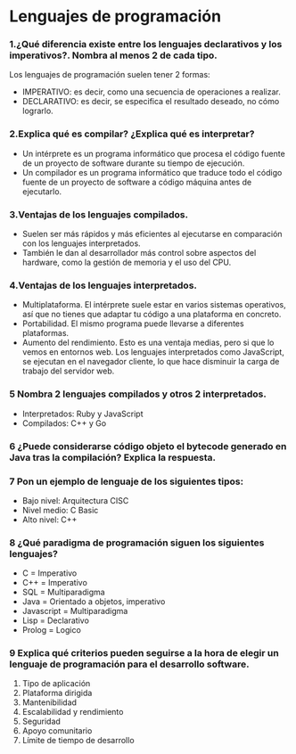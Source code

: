  # Lenguajes de programación
 ### 1.¿Qué diferencia existe entre los lenguajes declarativos y los imperativos?. Nombra al menos 2 de cada tipo.
Los lenguajes de programación suelen tener 2 formas:

  - IMPERATIVO: es decir, como una secuencia de operaciones a realizar.
  - DECLARATIVO: es decir, se especifica el resultado deseado, no cómo lograrlo.


 ### 2.Explica qué es compilar? ¿Explica qué es interpretar?
- Un intérprete es un programa informático que procesa el código fuente de un proyecto de software durante su tiempo de ejecución.
- Un compilador es un programa informático que traduce todo el código fuente de un proyecto de software a código máquina antes de ejecutarlo. 


 ### 3.Ventajas de los lenguajes compilados.
 - Suelen ser más rápidos y más eficientes al ejecutarse en comparación con los lenguajes interpretados. 
 - También le dan al desarrollador más control sobre aspectos del hardware, como la gestión de memoria y el uso del CPU.


 ### 4.Ventajas de los lenguajes interpretados.
 - Multiplataforma. El intérprete suele estar en varios sistemas operativos, así que no tienes que adaptar tu código a una plataforma en concreto.
 - Portabilidad. El mismo programa puede llevarse a diferentes plataformas.
 - Aumento del rendimiento. Esto es una ventaja medias, pero si que lo vemos en entornos web. Los lenguajes interpretados como JavaScript, se ejecutan en el navegador cliente, lo que hace disminuir la carga de trabajo del servidor web.
 
 
 ### 5 Nombra 2 lenguajes compilados y otros 2 interpretados.
- Interpretados: Ruby y JavaScript
- Compilados: C++ y Go

 ### 6 ¿Puede considerarse código objeto el bytecode generado en Java tras la compilación? Explica la respuesta.

 ### 7 Pon un ejemplo de lenguaje de los siguientes tipos:

 - Bajo nivel: Arquitectura CISC
 - Nivel medio: C Basic
 - Alto nivel: C++

 ### 8 ¿Qué paradigma de programación siguen los siguientes lenguajes?

 - C = Imperativo
 - C++ = Imperativo
 - SQL = Multiparadigma
 - Java = Orientado a objetos, imperativo
 - Javascript = Multiparadigma
 - Lisp = Declarativo
 - Prolog = Logico


 ### 9 Explica qué criterios pueden seguirse a la hora de elegir un lenguaje de programación para el desarrollo software.
 1. Tipo de aplicación
 2. Plataforma dirigida
 3. Mantenibilidad
 4. Escalabilidad y rendimiento
 5. Seguridad
 6. Apoyo comunitario
 7. Límite de tiempo de desarrollo
